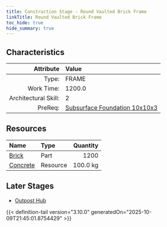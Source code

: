 ```yaml
---
title: Construction Stage - Round Vaulted Brick Frame
linkTitle: Round Vaulted Brick Frame
toc_hide: true
hide_summary: true
---
```

<!-- This is generated by the MarsSim HelpGenertor, do not edit. -->

## Characteristics

| Attribute      | Value |
|--------:|:------|
|Type:|FRAME|
|Work Time:|1200.0|
|Architectural Skill:|2|
|PreReq:|[Subsurface Foundation 10x10x3](/docs/definitions/construction/subsurface-foundation-10x10x3)|

## Resources

| Name | Type | Quantity |
|:-----|:-----|-----:|
|[Brick](/docs/definitions/part/brick)|Part|1200|
|[Concrete](/docs/definitions/resource/concrete)|Resource|100.0 kg|

## Later Stages
- [Outpost Hub](/docs/definitions/construction/outpost-hub)



{{< definition-tail version="3.10.0" generatedOn="2025-10-09T21:45:01.8754429" >}}

